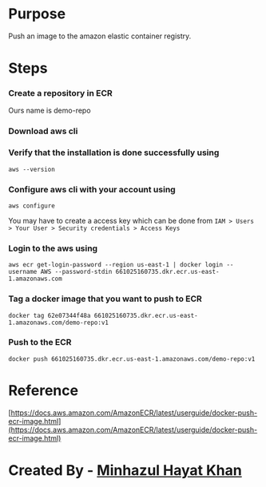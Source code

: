 # Purpose
Push an image to the amazon elastic container registry.

# Steps
### Create a repository in ECR
Ours name is demo-repo

### Download aws cli

### Verify that the installation is done successfully using
`aws --version`
### Configure aws cli with your account using
`aws configure`

You may have to create a access key which can be done from `IAM > Users > Your User > Security credentials > Access Keys`

### Login to the aws using
`aws ecr get-login-password --region us-east-1 | docker login --username AWS --password-stdin 661025160735.dkr.ecr.us-east-1.amazonaws.com`

### Tag a docker image that you want to push to ECR
`docker tag 62e07344f48a 661025160735.dkr.ecr.us-east-1.amazonaws.com/demo-repo:v1`

### Push to the ECR
`docker push 661025160735.dkr.ecr.us-east-1.amazonaws.com/demo-repo:v1`

# Reference
[https://docs.aws.amazon.com/AmazonECR/latest/userguide/docker-push-ecr-image.html](https://docs.aws.amazon.com/AmazonECR/latest/userguide/docker-push-ecr-image.html)


#
# Created By - [Minhazul Hayat Khan](https://github.com/minhaz1217)

